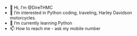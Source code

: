 - 👋 Hi, I’m @DireTHMC
- 👀 I’m interested in Python coding, traveling, Harley Davidson motorcycles.
- 🌱 I’m currently learning Python
- 📫 How to reach me - ask my mobile number

<!---
DireTHMC/DireTHMC is a ✨ special ✨ repository because its `README.md` (this file) appears on your GitHub profile.
You can click the Preview link to take a look at your changes.
--->
